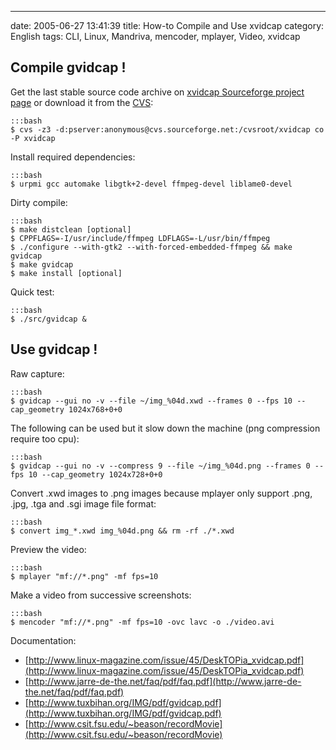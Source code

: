 ---
date: 2005-06-27 13:41:39
title: How-to Compile and Use xvidcap
category: English
tags: CLI, Linux, Mandriva, mencoder, mplayer, Video, xvidcap

## Compile gvidcap !

Get the last stable source code archive on [xvidcap Sourceforge project page](http://sourceforge.net/projects/xvidcap) or download it from the [CVS](http://cvs.sourceforge.net/viewcvs.py/xvidcap):

    :::bash
    $ cvs -z3 -d:pserver:anonymous@cvs.sourceforge.net:/cvsroot/xvidcap co -P xvidcap

Install required dependencies:

    :::bash
    $ urpmi gcc automake libgtk+2-devel ffmpeg-devel liblame0-devel

Dirty compile:

    :::bash
    $ make distclean [optional]
    $ CPPFLAGS=-I/usr/include/ffmpeg LDFLAGS=-L/usr/bin/ffmpeg
    $ ./configure --with-gtk2 --with-forced-embedded-ffmpeg && make gvidcap
    $ make gvidcap
    $ make install [optional]

Quick test:

    :::bash
    $ ./src/gvidcap &

## Use gvidcap !

Raw capture:

    :::bash
    $ gvidcap --gui no -v --file ~/img_%04d.xwd --frames 0 --fps 10 --cap_geometry 1024x768+0+0

The following can be used but it slow down the machine (png compression require too cpu):

    :::bash
    $ gvidcap --gui no -v --compress 9 --file ~/img_%04d.png --frames 0 --fps 10 --cap_geometry 1024x728+0+0

Convert .xwd images to .png images because mplayer only support .png, .jpg, .tga and .sgi image file format:

    :::bash
    $ convert img_*.xwd img_%04d.png && rm -rf ./*.xwd

Preview the video:

    :::bash
    $ mplayer "mf://*.png" -mf fps=10

Make a video from successive screenshots:

    :::bash
    $ mencoder "mf://*.png" -mf fps=10 -ovc lavc -o ./video.avi

Documentation:

  * [http://www.linux-magazine.com/issue/45/DeskTOPia_xvidcap.pdf](http://www.linux-magazine.com/issue/45/DeskTOPia_xvidcap.pdf)
  * [http://www.jarre-de-the.net/faq/pdf/faq.pdf](http://www.jarre-de-the.net/faq/pdf/faq.pdf)
  * [http://www.tuxbihan.org/IMG/pdf/gvidcap.pdf](http://www.tuxbihan.org/IMG/pdf/gvidcap.pdf)
  * [http://www.csit.fsu.edu/~beason/recordMovie](http://www.csit.fsu.edu/~beason/recordMovie)
